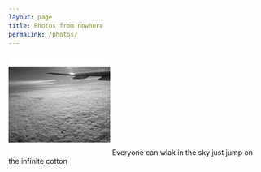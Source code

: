 ```yaml
---
layout: page
title: Photos from nowhere
permalink: /photos/
---
```



<img src="/images/Photo 1.JPG" alt="portrait" width="200"/>
Everyone can wlak in the sky
just jump on the infinite cotton
